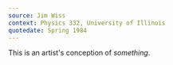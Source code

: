 ```yaml
---
source: Jim Wiss
context: Physics 332, University of Illinois
quotedate: Spring 1984
---
```

This is an artist's conception of *something*.
